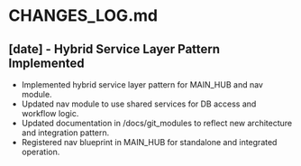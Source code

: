 # CHANGES_LOG.md

## [date] - Hybrid Service Layer Pattern Implemented
- Implemented hybrid service layer pattern for MAIN_HUB and nav module.
- Updated nav module to use shared services for DB access and workflow logic.
- Updated documentation in /docs/git_modules to reflect new architecture and integration pattern.
- Registered nav blueprint in MAIN_HUB for standalone and integrated operation. 